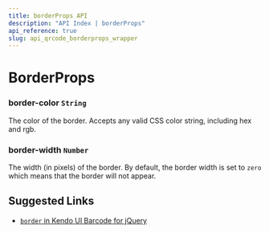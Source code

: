 ```yaml
---
title: borderProps API
description: "API Index | borderProps"
api_reference: true
slug: api_qrcode_borderprops_wrapper
---
```


# BorderProps

### border-color `String`

The color of the border. Accepts any valid CSS color string, including hex and rgb.

### border-width `Number`

The width (in pixels) of the border. By default, the border width is set to `zero` which means that the border will not appear.

## Suggested Links

* [`border` in Kendo UI Barcode for jQuery](https://docs.telerik.com/kendo-ui/api/javascript/dataviz/ui/qrcode/configuration/border)
